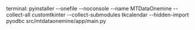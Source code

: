 terminal:
pyinstaller   --onefile   --noconsole   --name MTDataOnemine   --collect-all customtkinter   --collect-submodules tkcalendar   --hidden-import pyodbc   src/mtdataonemine/app/main.py